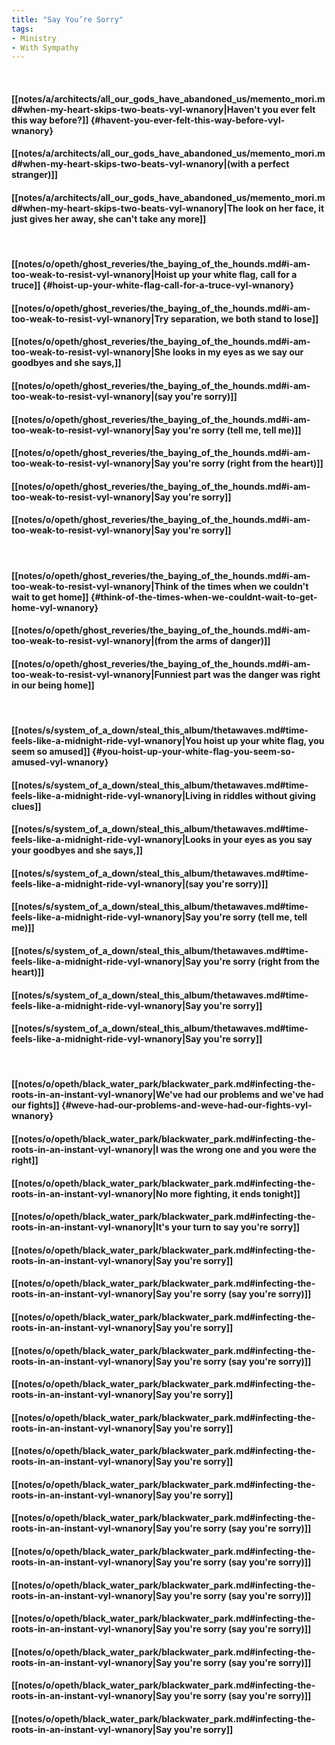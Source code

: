```yaml
---
title: "Say You’re Sorry"
tags:
- Ministry
- With Sympathy
---
```

&nbsp;
#### [[notes/a/architects/all_our_gods_have_abandoned_us/memento_mori.md#when-my-heart-skips-two-beats-vyl-wnanory|Haven't you ever felt this way before?]] {#havent-you-ever-felt-this-way-before-vyl-wnanory}
#### [[notes/a/architects/all_our_gods_have_abandoned_us/memento_mori.md#when-my-heart-skips-two-beats-vyl-wnanory|(with a perfect stranger)]]
#### [[notes/a/architects/all_our_gods_have_abandoned_us/memento_mori.md#when-my-heart-skips-two-beats-vyl-wnanory|The look on her face, it just gives her away, she can't take any more]]
&nbsp;
#### [[notes/o/opeth/ghost_reveries/the_baying_of_the_hounds.md#i-am-too-weak-to-resist-vyl-wnanory|Hoist up your white flag, call for a truce]] {#hoist-up-your-white-flag-call-for-a-truce-vyl-wnanory}
#### [[notes/o/opeth/ghost_reveries/the_baying_of_the_hounds.md#i-am-too-weak-to-resist-vyl-wnanory|Try separation, we both stand to lose]]
#### [[notes/o/opeth/ghost_reveries/the_baying_of_the_hounds.md#i-am-too-weak-to-resist-vyl-wnanory|She looks in my eyes as we say our goodbyes and she says,]]
#### [[notes/o/opeth/ghost_reveries/the_baying_of_the_hounds.md#i-am-too-weak-to-resist-vyl-wnanory|(say you're sorry)]]
#### [[notes/o/opeth/ghost_reveries/the_baying_of_the_hounds.md#i-am-too-weak-to-resist-vyl-wnanory|Say you're sorry (tell me, tell me)]]
#### [[notes/o/opeth/ghost_reveries/the_baying_of_the_hounds.md#i-am-too-weak-to-resist-vyl-wnanory|Say you're sorry (right from the heart)]]
#### [[notes/o/opeth/ghost_reveries/the_baying_of_the_hounds.md#i-am-too-weak-to-resist-vyl-wnanory|Say you're sorry]]
#### [[notes/o/opeth/ghost_reveries/the_baying_of_the_hounds.md#i-am-too-weak-to-resist-vyl-wnanory|Say you're sorry]]
&nbsp;
#### [[notes/o/opeth/ghost_reveries/the_baying_of_the_hounds.md#i-am-too-weak-to-resist-vyl-wnanory|Think of the times when we couldn't wait to get home]] {#think-of-the-times-when-we-couldnt-wait-to-get-home-vyl-wnanory}
#### [[notes/o/opeth/ghost_reveries/the_baying_of_the_hounds.md#i-am-too-weak-to-resist-vyl-wnanory|(from the arms of danger)]]
#### [[notes/o/opeth/ghost_reveries/the_baying_of_the_hounds.md#i-am-too-weak-to-resist-vyl-wnanory|Funniest part was the danger was right in our being home]]
&nbsp;
#### [[notes/s/system_of_a_down/steal_this_album/thetawaves.md#time-feels-like-a-midnight-ride-vyl-wnanory|You hoist up your white flag, you seem so amused]] {#you-hoist-up-your-white-flag-you-seem-so-amused-vyl-wnanory}
#### [[notes/s/system_of_a_down/steal_this_album/thetawaves.md#time-feels-like-a-midnight-ride-vyl-wnanory|Living in riddles without giving clues]]
#### [[notes/s/system_of_a_down/steal_this_album/thetawaves.md#time-feels-like-a-midnight-ride-vyl-wnanory|Looks in your eyes as you say your goodbyes and she says,]]
#### [[notes/s/system_of_a_down/steal_this_album/thetawaves.md#time-feels-like-a-midnight-ride-vyl-wnanory|(say you're sorry)]]
#### [[notes/s/system_of_a_down/steal_this_album/thetawaves.md#time-feels-like-a-midnight-ride-vyl-wnanory|Say you're sorry (tell me, tell me)]]
#### [[notes/s/system_of_a_down/steal_this_album/thetawaves.md#time-feels-like-a-midnight-ride-vyl-wnanory|Say you're sorry (right from the heart)]]
#### [[notes/s/system_of_a_down/steal_this_album/thetawaves.md#time-feels-like-a-midnight-ride-vyl-wnanory|Say you're sorry]]
#### [[notes/s/system_of_a_down/steal_this_album/thetawaves.md#time-feels-like-a-midnight-ride-vyl-wnanory|Say you're sorry]]
&nbsp;
#### [[notes/o/opeth/black_water_park/blackwater_park.md#infecting-the-roots-in-an-instant-vyl-wnanory|We've had our problems and we've had our fights]] {#weve-had-our-problems-and-weve-had-our-fights-vyl-wnanory}
#### [[notes/o/opeth/black_water_park/blackwater_park.md#infecting-the-roots-in-an-instant-vyl-wnanory|I was the wrong one and you were the right]]
#### [[notes/o/opeth/black_water_park/blackwater_park.md#infecting-the-roots-in-an-instant-vyl-wnanory|No more fighting, it ends tonight]]
#### [[notes/o/opeth/black_water_park/blackwater_park.md#infecting-the-roots-in-an-instant-vyl-wnanory|It's your turn to say you're sorry]]
#### [[notes/o/opeth/black_water_park/blackwater_park.md#infecting-the-roots-in-an-instant-vyl-wnanory|Say you're sorry]]
#### [[notes/o/opeth/black_water_park/blackwater_park.md#infecting-the-roots-in-an-instant-vyl-wnanory|Say you're sorry (say you're sorry)]]
#### [[notes/o/opeth/black_water_park/blackwater_park.md#infecting-the-roots-in-an-instant-vyl-wnanory|Say you're sorry]]
#### [[notes/o/opeth/black_water_park/blackwater_park.md#infecting-the-roots-in-an-instant-vyl-wnanory|Say you're sorry (say you're sorry)]]
#### [[notes/o/opeth/black_water_park/blackwater_park.md#infecting-the-roots-in-an-instant-vyl-wnanory|Say you're sorry]]
#### [[notes/o/opeth/black_water_park/blackwater_park.md#infecting-the-roots-in-an-instant-vyl-wnanory|Say you're sorry]]
#### [[notes/o/opeth/black_water_park/blackwater_park.md#infecting-the-roots-in-an-instant-vyl-wnanory|Say you're sorry]]
#### [[notes/o/opeth/black_water_park/blackwater_park.md#infecting-the-roots-in-an-instant-vyl-wnanory|Say you're sorry]]
#### [[notes/o/opeth/black_water_park/blackwater_park.md#infecting-the-roots-in-an-instant-vyl-wnanory|Say you're sorry (say you're sorry)]]
#### [[notes/o/opeth/black_water_park/blackwater_park.md#infecting-the-roots-in-an-instant-vyl-wnanory|Say you're sorry (say you're sorry)]]
#### [[notes/o/opeth/black_water_park/blackwater_park.md#infecting-the-roots-in-an-instant-vyl-wnanory|Say you're sorry (say you're sorry)]]
#### [[notes/o/opeth/black_water_park/blackwater_park.md#infecting-the-roots-in-an-instant-vyl-wnanory|Say you're sorry (say you're sorry)]]
#### [[notes/o/opeth/black_water_park/blackwater_park.md#infecting-the-roots-in-an-instant-vyl-wnanory|Say you're sorry (say you're sorry)]]
#### [[notes/o/opeth/black_water_park/blackwater_park.md#infecting-the-roots-in-an-instant-vyl-wnanory|Say you're sorry (say you're sorry)]]
#### [[notes/o/opeth/black_water_park/blackwater_park.md#infecting-the-roots-in-an-instant-vyl-wnanory|Say you're sorry]]

